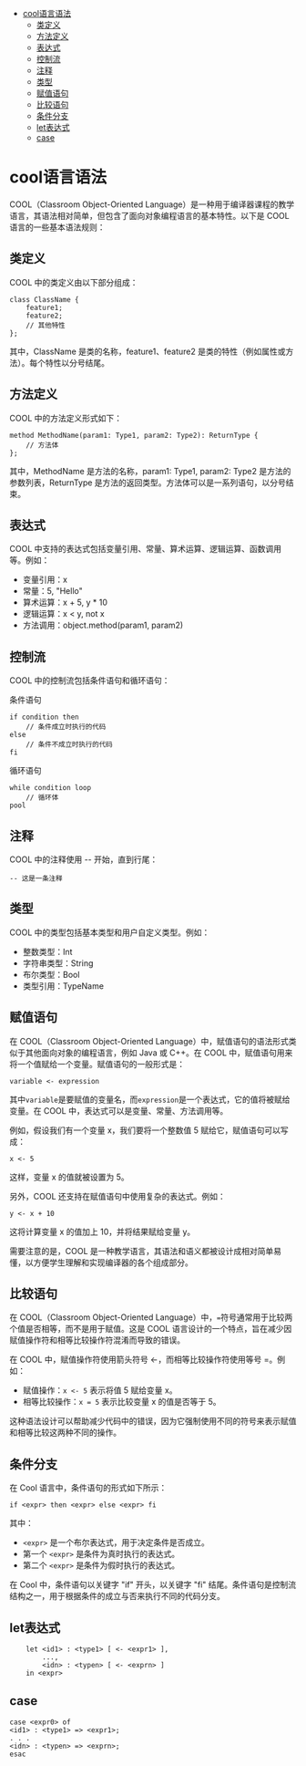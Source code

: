 
- [cool语言语法](#cool语言语法)
  - [类定义](#类定义)
  - [方法定义](#方法定义)
  - [表达式](#表达式)
  - [控制流](#控制流)
  - [注释](#注释)
  - [类型](#类型)
  - [赋值语句](#赋值语句)
  - [比较语句](#比较语句)
  - [条件分支](#条件分支)
  - [let表达式](#let表达式)
  - [case](#case)

# cool语言语法

COOL（Classroom Object-Oriented Language）是一种用于编译器课程的教学语言，其语法相对简单，但包含了面向对象编程语言的基本特性。以下是 COOL 语言的一些基本语法规则：

## 类定义

COOL 中的类定义由以下部分组成：

```cool
class ClassName {
    feature1;
    feature2;
    // 其他特性
};
```
其中，ClassName 是类的名称，feature1、feature2 是类的特性（例如属性或方法）。每个特性以分号结尾。

## 方法定义

COOL 中的方法定义形式如下：

```cool
method MethodName(param1: Type1, param2: Type2): ReturnType {
    // 方法体
};
```

其中，MethodName 是方法的名称，param1: Type1, param2: Type2 是方法的参数列表，ReturnType 是方法的返回类型。方法体可以是一系列语句，以分号结束。

## 表达式

COOL 中支持的表达式包括变量引用、常量、算术运算、逻辑运算、函数调用等。例如：

- 变量引用：x
- 常量：5, "Hello"
- 算术运算：x + 5, y * 10
- 逻辑运算：x < y, not x
- 方法调用：object.method(param1, param2)

## 控制流

COOL 中的控制流包括条件语句和循环语句：

条件语句

```cool
if condition then
    // 条件成立时执行的代码
else
    // 条件不成立时执行的代码
fi
```

循环语句

```cool
while condition loop
    // 循环体
pool
```

## 注释

COOL 中的注释使用 -- 开始，直到行尾：

```shell
-- 这是一条注释
```

## 类型

COOL 中的类型包括基本类型和用户自定义类型。例如：

- 整数类型：Int
- 字符串类型：String
- 布尔类型：Bool
- 类型引用：TypeName

## 赋值语句

在 COOL（Classroom Object-Oriented Language）中，赋值语句的语法形式类似于其他面向对象的编程语言，例如 Java 或 C++。在 COOL 中，赋值语句用来将一个值赋给一个变量。赋值语句的一般形式是：

```shell
variable <- expression
```

其中```variable```是要赋值的变量名，而```expression```是一个表达式，它的值将被赋给变量。在 COOL 中，表达式可以是变量、常量、方法调用等。

例如，假设我们有一个变量 x，我们要将一个整数值 5 赋给它，赋值语句可以写成：

```shell
x <- 5
```

这样，变量 x 的值就被设置为 5。

另外，COOL 还支持在赋值语句中使用复杂的表达式。例如：

```shell
y <- x + 10
```

这将计算变量 x 的值加上 10，并将结果赋给变量 y。

需要注意的是，COOL 是一种教学语言，其语法和语义都被设计成相对简单易懂，以方便学生理解和实现编译器的各个组成部分。

## 比较语句

在 COOL（Classroom Object-Oriented Language）中，```=```符号通常用于比较两个值是否相等，而不是用于赋值。这是 COOL 语言设计的一个特点，旨在减少因赋值操作符和相等比较操作符混淆而导致的错误。

在 COOL 中，赋值操作符使用箭头符号 <-，而相等比较操作符使用等号 =。例如：

- 赋值操作：```x <- 5``` 表示将值 5 赋给变量 x。
- 相等比较操作：```x = 5``` 表示比较变量 x 的值是否等于 5。

这种语法设计可以帮助减少代码中的错误，因为它强制使用不同的符号来表示赋值和相等比较这两种不同的操作。


## 条件分支

在 Cool 语言中，条件语句的形式如下所示：

```cool
if <expr> then <expr> else <expr> fi
```

其中：

- ```<expr>``` 是一个布尔表达式，用于决定条件是否成立。
- 第一个 ```<expr>``` 是条件为真时执行的表达式。
- 第二个 ```<expr>``` 是条件为假时执行的表达式。

在 Cool 中，条件语句以关键字 "if" 开头，以关键字 "fi" 结尾。条件语句是控制流结构之一，用于根据条件的成立与否来执行不同的代码分支。

## let表达式

```cool
    let <id1> : <type1> [ <- <expr1> ], 
        ..., 
        <idn> : <typen> [ <- <exprn> ] 
    in <expr>
```


## case

```cool
case <expr0> of
<id1> : <type1> => <expr1>;
. . .
<idn> : <typen> => <exprn>;
esac
```